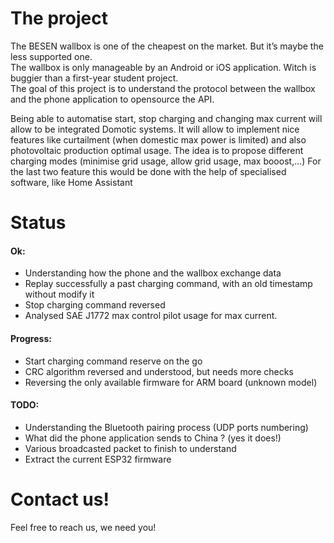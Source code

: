 # The project

The BESEN wallbox is one of the cheapest on the market. But it’s maybe the less supported one.      
The wallbox is only manageable by an Android or iOS application. Witch is buggier than a first-year student project.       
The goal of this project is to understand the protocol between the wallbox and the phone application to opensource the API.

Being able to automatise start, stop charging and changing max current will allow to be integrated Domotic systems. 
It will allow to implement nice features like curtailment (when domestic max power is limited) and also photovoltaic production optimal usage.
The idea is to propose different charging modes (minimise grid usage, allow grid usage, max booost,...)
For the last two feature this would be done with the help of specialised software, like Home Assistant      

# Status

#### Ok:
- Understanding how the phone and the wallbox exchange data    
- Replay successfully a past charging command, with an old timestamp without modify it        
- Stop charging command reversed      
- Analysed SAE J1772 max control pilot usage for max current.

#### Progress:
- Start charging command reserve on the go      
- CRC algorithm reversed and understood, but needs more checks      
- Reversing the only available firmware for ARM board (unknown model)       

#### TODO:
- Understanding the Bluetooth pairing process (UDP ports numbering)     
- What did the phone application sends to China ? (yes it does!) 
- Various broadcasted packet to finish to understand   
- Extract the current ESP32 firmware    

# Contact us!
Feel free to reach us, we need you!       
